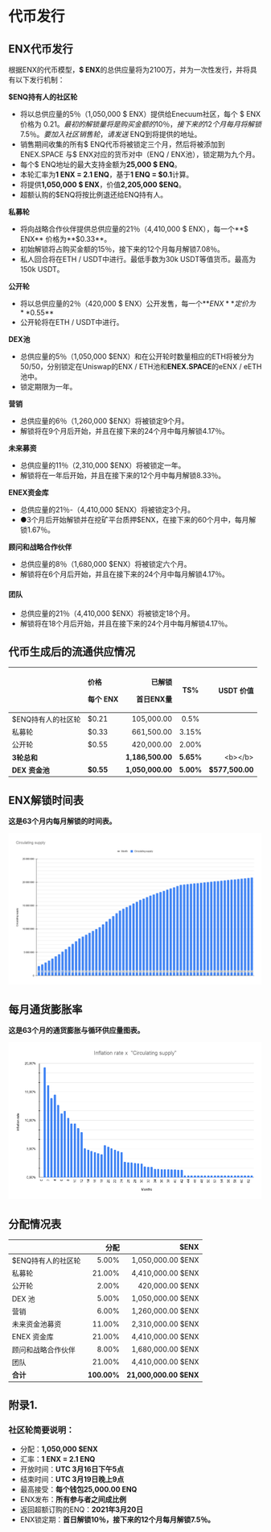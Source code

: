 # 代币发行

## ENX代币发行 <a id="aaa7"></a>

根据ENX的代币模型，**$ ENX**的总供应量将为2100万，并为一次性发行，并将具有以下发行机制：

**$ENQ持有人的社区轮**

* 将以总供应量的5％（1,050,000 $ ENX）提供给Enecuum社区，每个 $ ENX 价格为 $0.21。最初的解锁量将是购买金额的10％，接下来的12个月每月将解锁7.5％。要加入社区销售轮，请发送$ ENQ到将提供的地址。
* 销售期间收集的所有$ ENQ代币将被锁定三个月，然后将被添加到ENEX.SPACE 与$ ENX对应的货币对中（ENQ / ENX池），锁定期为九个月。
* 每个$ ENQ地址的最大支持金额为**25,000 $ ENQ**。
* 本轮汇率为**1 ENX = 2.1 ENQ**，基于**1 ENQ = $0.1**计算。
* 将提供**1,050,000 $ ENX**，价值**2,205,000 $ENQ**。
* 超额认购的$ENQ将按比例退还给ENQ持有人。

**私募轮**

* 将向战略合作伙伴提供总供应量的21％（4,410,000 $ ENX），每一个**$ ENX** 价格为**$0.33**。
* 初始解锁将占购买金额的15％，接下来的12个月每月解锁7.08％。
* 私人回合将在ETH / USDT中进行。最低手数为30k USDT等值货币。最高为150k USDT。

**公开轮**

* 将以总供应量的2％（420,000 $ ENX）公开发售，每一个**$ENX** 定价为**$0.55**
* 公开轮将在ETH / USDT中进行。

**DEX池**

* 总供应量的5％（1,050,000 $ENX）和在公开轮时数量相应的ETH将被分为50/50，分别锁定在Uniswap的ENX / ETH池和**ENEX.SPACE**的eENX / eETH池中。
* 锁定期限为一年。

**营销**

* 总供应量的6％（1,260,000 $ENX）将被锁定9个月。
* 解锁将在9个月后开始，并且在接下来的24个月中每月解锁4.17％。 

**未来募资**

* 总供应量的11％（2,310,000 $ENX）将被锁定一年。 
* 解锁将在一年后开始，并且在接下来的12个月中每月解锁8.33％。

**ENEX资金库**

* 总供应量的21％-（4,410,000 $ENX）将被锁定3个月。
* ●3个月后开始解锁并在挖矿平台质押$ENX，在接下来的60个月中，每月解锁1.67％。

**顾问和战略合作伙伴**

* 总供应量的8％（1,680,000 $ENX）将被锁定六个月。
* 解锁将在6个月后开始，并且在接下来的24个月中每月解锁4.17％。

#### 团队 

* 总供应量的21％（4,410,000 $ENX）将被锁定18个月。
* 解锁将在18个月后开始，并且在接下来的24个月中每月解锁4.17％。

## 代币生成后的流通供应情况

<table>
  <thead>
    <tr>
      <th style="text-align:left"></th>
      <th style="text-align:left">
        <p>&#x4EF7;&#x683C;</p>
        <p>&#x6BCF;&#x4E2A; ENX</p>
      </th>
      <th style="text-align:right">
        <p>&#x5DF2;&#x89E3;&#x9501;</p>
        <p>&#x9996;&#x65E5;ENX&#x91CF;</p>
      </th>
      <th style="text-align:center">TS%</th>
      <th style="text-align:right">USDT &#x4EF7;&#x503C;</th>
    </tr>
  </thead>
  <tbody>
    <tr>
      <td style="text-align:left">$ENQ&#x6301;&#x6709;&#x4EBA;&#x7684;&#x793E;&#x533A;&#x8F6E;</td>
      <td style="text-align:left">$0.21</td>
      <td style="text-align:right">105,000.00</td>
      <td style="text-align:center">0.5%</td>
      <td style="text-align:right"></td>
    </tr>
    <tr>
      <td style="text-align:left">&#x79C1;&#x52DF;&#x8F6E;</td>
      <td style="text-align:left">$0.33</td>
      <td style="text-align:right">661,500.00</td>
      <td style="text-align:center">3.15%</td>
      <td style="text-align:right"></td>
    </tr>
    <tr>
      <td style="text-align:left">&#x516C;&#x5F00;&#x8F6E;</td>
      <td style="text-align:left">$0.55</td>
      <td style="text-align:right">420,000.00</td>
      <td style="text-align:center">2.00%</td>
      <td style="text-align:right"></td>
    </tr>
    <tr>
      <td style="text-align:left"><b>3&#x8F6E;&#x603B;&#x548C;</b>
      </td>
      <td style="text-align:left"><b> </b>
      </td>
      <td style="text-align:right"><b>1,186,500.00</b>
      </td>
      <td style="text-align:center"><b>5.65%</b>
      </td>
      <td style="text-align:right">&lt;b&gt;&lt;/b&gt;</td>
    </tr>
    <tr>
      <td style="text-align:left"><b>DEX &#x8D44;&#x91D1;&#x6C60;</b>
      </td>
      <td style="text-align:left"><b>$0.55</b>
      </td>
      <td style="text-align:right"><b>1,050,000.00</b>
      </td>
      <td style="text-align:center"><b>5.00%</b>
      </td>
      <td style="text-align:right"><b>$577,500.00</b>
      </td>
    </tr>
  </tbody>
</table>

## ENX解锁时间表 <a id="68b3"></a>

**这是63个月内每月解锁的时间表。**

![](.gitbook/assets/circulating-supply.png)

## 每月通货膨胀率

**这是63个月的通货膨胀与循环供应量图表。**

![](.gitbook/assets/inflation-rate-kh-_circulating-supply_.png)

## 分配情况表 

|  | 分配 | $ENX |
| :--- | ---: | ---: |
| $ENQ持有人的社区轮 | 5.00% | 1,050,000.00 $ENX |
| 私募轮 | 21.00% | 4,410,000.00 $ENX |
| 公开轮 | 2.00% | 420,000.00  $ENX |
| DEX 池 | 5.00% | 1,050,000.00 $ENX |
| 营销 | 6.00% | 1,260,000.00  $ENX |
| 未来资金池募资 | 11.00% | 2,310,000.00 $ENX |
| ENEX 资金库 | 21.00% | 4,410,000.00 $ENX |
| 顾问和战略合作伙伴 | 8.00% | 1,680,000.00 $ENX |
| 团队 | 21.00% | 4,410,000.00 $ENX |
| **合计** | **100.00%** | **21,000,000.00 $ENX** |

## 附录1.

### 社区轮简要说明：

* 分配：**1,050,000 $ENX**
* 汇率：**1 ENX = 2.1 ENQ**
* 开放时间：**UTC 3月16日下午5点**
* 结束时间：**UTC 3月19日晚上9点**
* 最高接受：**每个钱包25,000.00 ENQ**
* ENX发布：**所有参与者之间成比例**
* 返回超额订购的ENQ：**2021年3月20日**
* ENX锁定期：**首日解锁10％，接下来的12个月每月解锁7.5％。**



